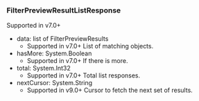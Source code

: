 ### FilterPreviewResultListResponse
Supported in v7.0+

- data: list of FilterPreviewResults
  - Supported in v7.0+
  List of matching objects.
- hasMore: System.Boolean
  - Supported in v7.0+
  If there is more.
- total: System.Int32
  - Supported in v7.0+
  Total list responses.
- nextCursor: System.String
  - Supported in v9.0+
  Cursor to fetch the next set of results.
